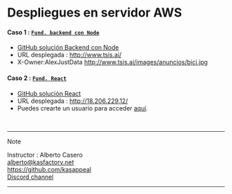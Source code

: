 # Despliegues en servidor AWS



####  **Caso 1 :** [`Fund. backend con Node`](deployment_1_AWS)
* [GitHub solución Backend con Node](https://github.com/alexjust-data/FullStack15_Despliegue_AWS/tree/main/deployment_1_AWS/backend_node)
* URL desplegada : http://www.tsis.ai/  
* X-Owner:AlexJustData http://www.tsis.ai/images/anuncios/bici.jpg



#### **Caso 2 :** [`Fund. React`](deployment_2_AWS)
* [GitHub solución React](https://github.com/alexjust-data/FullStack15_Despliegue_AWS/tree/main/deployment_2_AWS/react-nodepop)
* URL desplegada : http://18.206.229.12/
* Puedes crearte un usuario para acceder [aquí](http://18.206.229.12/swagger/#/auth/AuthController_signup).

<br>

---
> [!NOTE]
> Instructor : Alberto Casero  
> alberto@kasfactory.net  
> https://github.com/kasappeal  
> [Discord channel](https://discord.com/channels/1112689497642115172/1112689499605049378)

---

